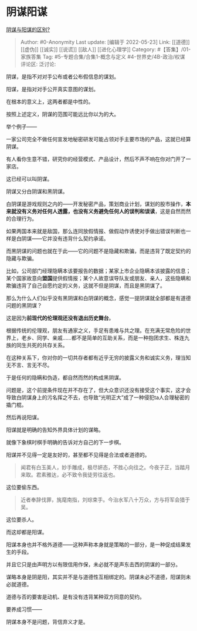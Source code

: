 # 阴谋阳谋
[阴谋与阳谋的区别?](https://www.zhihu.com/question/21866797/answer/2498384543)

> Author: #0-Anonymity
> Last update: [编辑于 2022-05-23]
> Link: [[道德]] [[虚伪]] [[诚实]] [[说谎]] [[敌人]] [[进化心理学]]
> Category: #【答集】/01-家族答集
> Tag: #5-专题合集/合集1-概念与定义 #4-世界史/4B-政治/权谋
> 评论区:
> 泛讨论:

阴谋，是指不对对手公布或者公布假信息的谋划。

阳谋，是指对对手公开真实意图的谋划。

在根本的意义上，这两者都是中性的。

按照上述定义，阴谋的范围可能远比你以为的大。

举个例子——

一家公司完全不做任何宣发地秘密研发可能占领对手主要市场的产品，这就已经算阴谋。

有人看你生意不错，研究你的经营模式、产品设计，然后不声不响在你对门开了一家店。

这已经可以叫阴谋。

阴谋又分白阴谋和黑阴谋。

白阴谋是游戏规则之内的——开发秘密产品，策划商业计划，谋划的股市操作，**本来就没有义务对任何人透露，也没有义务避免任何人的误判和误读**，这是自然而然的合理行为。

如果两国本来就是敌国，那么连同放假情报、做假动作诱使对手做出错误判断也一样是白阴谋——它并没有违背什么契约承诺。

而黑阴谋的问题也就在于此——它的问题不是隐藏和欺骗，而是违背了既定契约的隐藏与欺骗。

比如，公司部门经理隐瞒本该要报告的数据；某家上市企业隐瞒本该披露的信息；某个国家故意向**盟国**提供假情报；某个人故意误导队友或朋友、亲人，这些隐瞒和欺骗违背了自己自愿约定的义务，这就不但是阴谋，而且是黑阴谋了。

那么为什么人们似乎没有黑阴谋和白阴谋的概念，感觉一提阴谋就全部都是有道德问题的黑阴谋？

这是因为**前现代的伦理观还没有退出历史舞台**。

根据传统的伦理观，朋友有通家之义，手足有患难与共之理。在充满无常危险的世界上，老乡、同学、亲戚……都不是简单的互助关系，而是一种抱团求生、株连九族的同生共死的共存关系。

在这种关系下，你对你的一切共存者都有近乎无穷的披露义务和诚实义务，理当知无不言、言无不尽。

于是任何的隐瞒和伪造，都自然而然的构成黑阴谋。

问题是，这个前提条件现在并不存在了，但大众意识还没有接受这个事实，这才会导致白阴谋身上的污名挥之不去，也导致“光明正大”成了一种侵犯ta人合理秘密的撬门棍。

然后再说阳谋。

阳谋就是明确的告知外界具体计划的谋略。

就像下象棋时棋手明确的告诉对方自己的下一步棋。

阳谋并不见得一定是友好的，甚至都不见得是合法或者道德的。

> 闻君有白玉美人，妙手雕成，极尽妍态，不胜心向往之。今夜子正，当踏月来取。君素雅达，必不致令我徒劳往返也。

这位要偷东西。

> 近者奉辞伐罪，旄麾南指，刘琮束手。今治水军八十万众，方与将军会猎于吴。

这位要杀人。

而这却都是阳谋。

阳谋本身也并不格外道德——这种声称本身就是策略的一部分，是一种促成结果发生的手段。

并且它只是由声明方以有限信用作保，未必就不是声东击西的阴谋的一部分。

谋略本身是阴是阳，其实并不是与道德性互相绑定的。阴谋未必不道德，阳谋则未必就道德。

道德与否的要害是动机、是有没有违背某种双方同意的契约。

要养成习惯——

阴谋本身不是问题，背信弃义才是。
